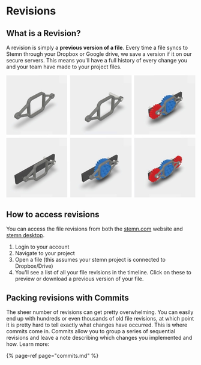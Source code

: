 # Revisions

## What is a Revision?

A revision is simply a **previous version of a file**. Every time a file syncs to Stemn through your Dropbox or Google drive, we save a version if it on our secure servers. This means you'll have a full history of every change you and your team have made to your project files.

![](../.gitbook/assets/historycombined.jpg)

## How to access revisions

You can access the file revisions from both the [stemn.com](http://stemn.com) website and [stemn desktop](../stemn-desktop.md).

1. Login to your account
2. Navigate to your project
3. Open a file \(this assumes your stemn project is connected to Dropbox/Drive\)
4. You'll see a list of all your file revisions in the timeline. Click on these to preview or download a previous version of your file.

## Packing revisions with Commits

The sheer number of revisions can get pretty overwhelming. You can easily end up with hundreds or even thousands of old file revisions, at which point it is pretty hard to tell exactly what changes have occurred. This is where commits come in. Commits allow you to group a series of sequential revisions and leave a note describing which changes you implemented and how. Learn more:

{% page-ref page="commits.md" %}

